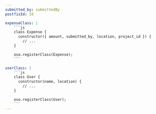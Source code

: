 ```yaml
---
submitted_by: submittedBy
postfixId: Id

expenseClass: |
    ```js
    class Expense {
      constructor({ amount, submitted_by, location, project_id }) {
        // ...
    }

    oso.registerClass(Expense);
    ```

userClass: |
    ```js
    class User {
      constructor(name, location) {
        // ...
    }

    oso.registerClass(User);
    ```
---
```

